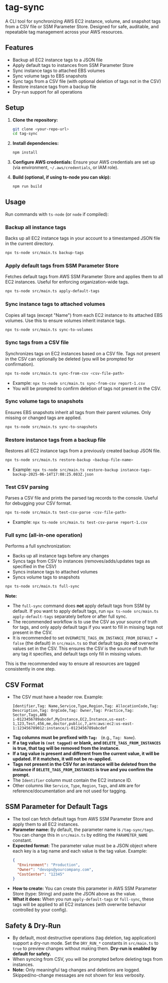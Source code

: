 # tag-sync

A CLI tool for synchronizing AWS EC2 instance, volume, and snapshot tags from a CSV file or SSM Parameter Store. Designed for safe, auditable, and repeatable tag management across your AWS resources.

## Features
- Backup all EC2 instance tags to a JSON file
- Apply default tags to instances from SSM Parameter Store
- Sync instance tags to attached EBS volumes
- Sync volume tags to EBS snapshots
- Sync tags from a CSV file (with optional deletion of tags not in the CSV)
- Restore instance tags from a backup file
- Dry-run support for all operations

## Setup
1. **Clone the repository:**
   ```sh
   git clone <your-repo-url>
   cd tag-sync
   ```
2. **Install dependencies:**
   ```sh
   npm install
   ```
3. **Configure AWS credentials:**
   Ensure your AWS credentials are set up (via environment, `~/.aws/credentials`, or IAM role).

4. **Build (optional, if using ts-node you can skip):**
   ```sh
   npm run build
   ```

## Usage
Run commands with `ts-node` (or `node` if compiled):

### Backup all instance tags
Backs up all EC2 instance tags in your account to a timestamped JSON file in the current directory.
```sh
npx ts-node src/main.ts backup-tags
```

### Apply default tags from SSM Parameter Store
Fetches default tags from AWS SSM Parameter Store and applies them to all EC2 instances. Useful for enforcing organization-wide tags.
```sh
npx ts-node src/main.ts apply-default-tags
```

### Sync instance tags to attached volumes
Copies all tags (except "Name") from each EC2 instance to its attached EBS volumes. Use this to ensure volumes inherit instance tags.
```sh
npx ts-node src/main.ts sync-to-volumes
```

### Sync tags from a CSV file
Synchronizes tags on EC2 instances based on a CSV file. Tags not present in the CSV can optionally be deleted (you will be prompted for confirmation).
```sh
npx ts-node src/main.ts sync-from-csv <csv-file-path>
```
- Example: `npx ts-node src/main.ts sync-from-csv report-1.csv`
- You will be prompted to confirm deletion of tags not present in the CSV.

### Sync volume tags to snapshots
Ensures EBS snapshots inherit all tags from their parent volumes. Only missing or changed tags are applied.
```sh
npx ts-node src/main.ts sync-to-snapshots
```

### Restore instance tags from a backup file
Restores all EC2 instance tags from a previously created backup JSON file.
```sh
npx ts-node src/main.ts restore-backup <backup-file-name>
```
- Example: `npx ts-node src/main.ts restore-backup instance-tags-backup-2025-06-14T17:08:25.083Z.json`

### Test CSV parsing
Parses a CSV file and prints the parsed tag records to the console. Useful for debugging your CSV format.
```sh
npx ts-node src/main.ts test-csv-parse <csv-file-path>
```
- Example: `npx ts-node src/main.ts test-csv-parse report-1.csv`

### Full sync (all-in-one operation)
Performs a full synchronization:
- Backs up all instance tags before any changes
- Syncs tags from CSV to instances (removes/adds/updates tags as specified in the CSV)
- Syncs instance tags to attached volumes
- Syncs volume tags to snapshots

```sh
npx ts-node src/main.ts full-sync
```
**Note:**
- The `full-sync` command does **not** apply default tags from SSM by default. If you want to apply default tags, run `npx ts-node src/main.ts apply-default-tags` separately before or after full sync.
- The recommended workflow is to use the CSV as your source of truth for tags, and only apply default tags if you want to fill in missing tags not present in the CSV.
- It is recommended to set `OVERWRITE_TAGS_ON_INSTANCE_FROM_DEFAULT = false` (the default) in `src/main.ts` so that default tags do **not** overwrite values set in the CSV. This ensures the CSV is the source of truth for any tag it specifies, and default tags only fill in missing values.

This is the recommended way to ensure all resources are tagged consistently in one step.

## CSV Format
- The CSV must have a header row. Example:
  ```csv
  Identifier,Tag: Name,Service,Type,Region,Tag: AllocationCode,Tag: Description,Tag: OrgCode,Tag: Owner,Tag: Practice,Tag: Sector,Tags,ARN
  i-0123456789abcdef,MyInstance,EC2,Instance,us-east-1,123,Test,456,me,doctor,public,7,arn:aws:ec2:us-east-1:123456789012:instance/i-0123456789abcdef
  ```
- **Tag columns must be prefixed with `Tag: `** (e.g., `Tag: Name`).
- **If a tag value is `(not tagged)` or blank, and `DELETE_TAGS_FROM_INSTANCES` is true, that tag will be removed from the instance.**
- **If a tag value is present and different from the current value, it will be updated. If it matches, it will not be re-applied.**
- **Tags not present in the CSV for an instance will be deleted from the instance if `DELETE_TAGS_FROM_INSTANCES` is true and you confirm the prompt.**
- The `Identifier` column must contain the EC2 instance ID.
- Other columns like `Service`, `Type`, `Region`, `Tags`, and `ARN` are for reference/documentation and are not used for tagging.

## SSM Parameter for Default Tags
- The tool can fetch default tags from AWS SSM Parameter Store and apply them to all EC2 instances.
- **Parameter name:** By default, the parameter name is `/tag-sync/tags`. You can change this in `src/main.ts` by editing the `PARAMETER_NAME` constant.
- **Expected format:** The parameter value must be a JSON object where each key is a tag name and each value is the tag value. Example:
  ```json
  {
    "Environment": "Production",
    "Owner": "devops@yourcompany.com",
    "CostCenter": "12345"
  }
  ```
- **How to create:** You can create this parameter in AWS SSM Parameter Store (type: String) and paste the JSON above as the value.
- **What it does:** When you run `apply-default-tags` or `full-sync`, these tags will be applied to all EC2 instances (with overwrite behavior controlled by your config).

## Safety & Dry-Run
- By default, most destructive operations (tag deletion, tag application) support a dry-run mode. Set the `DRY_RUN_*` constants in `src/main.ts` to `true` to preview changes without making them. **Dry-run is enabled by default for safety.**
- When syncing from CSV, you will be prompted before deleting tags from instances.
- **Note:** Only meaningful tag changes and deletions are logged. Skipped/no-change messages are not shown for less verbosity.

